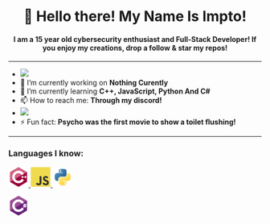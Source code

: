 <h1 align="center">👋 Hello there! My Name Is Impto!</h1>
<h4 align="center">I am a 15 year old cybersecurity enthusiast and Full-Stack Developer! If you enjoy my creations, drop a follow & star my repos!</h3>

---

- ![](https://komarev.com/ghpvc/?username=impto-dev)
- 🔭 I’m currently working on **Nothing Curently**
- 🌱 I’m currently learning **C++, JavaScript, Python And C#**
- 📫 How to reach me: **Through my discord!**
- <img src="https://discord.c99.nl/widget/theme-3/709778694264061974.png"/></a>
- ⚡ Fun fact: **Psycho was the first movie to show a toilet flushing!**


---

<h3 align="left">Languages I know:</h3>
<p align="left"> <a href="https://www.w3schools.com/cpp/" target="_blank" rel="noreferrer"> <img src="https://raw.githubusercontent.com/devicons/devicon/master/icons/cplusplus/cplusplus-original.svg" alt="cplusplus" width="40" height="40"/> </a> <a href="https://developer.mozilla.org/en-US/docs/Web/JavaScript" target="_blank" rel="noreferrer"> <img src="https://raw.githubusercontent.com/devicons/devicon/master/icons/javascript/javascript-original.svg" alt="javascript" width="40" height="40"/> </a> <a href="https://www.python.org" target="_blank" rel="noreferrer"> <img src="https://raw.githubusercontent.com/devicons/devicon/master/icons/python/python-original.svg" alt="python" width="40" height="40"/> </a> </p>
<a href="https://www.w3schools.com/cs/index.php" target="_blank" rel="noreferrer"> <img src="https://raw.githubusercontent.com/devicons/devicon/master/icons/csharp/csharp-original.svg" alt="csharp" width="40" height="40"/>
